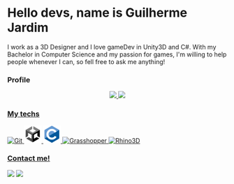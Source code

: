 # Hello devs, name is Guilherme Jardim
I work as a 3D Designer and I love gameDev in Unity3D and C#. With my Bachelor in Computer Science and my passion for games, I'm willing to help people whenever I can, so fell free to ask me anything!
  
### Profile
  
<div align="center">
  <a href="https://github.com/guilhermeluciojardim">
  <img height="160em" src="https://github-readme-stats.vercel.app/api?username=guilhermeluciojardim&show_icons=true&theme=dracula&include_all_commits=true&count_private=true"/>
  <img height="160em" src="https://github-readme-stats.vercel.app/api/top-langs/?username=guilhermeluciojardim&layout=compact&langs_count=7&theme=dracula"/>
</div>
  
### My techs
  <img alt="Git" src="https://cdn.jsdelivr.net/gh/devicons/devicon/icons/git/git-original.svg" width=40 height=40 /> <img alt="Unity" src="https://github.com/devicons/devicon/blob/v2.15.1/icons/unity/unity-original.svg" width=40 height=40 /> <img alt="C" src="https://github.com/devicons/devicon/blob/v2.15.1/icons/c/c-original.svg" width=40 height=40 /> <img alt="Grasshopper" src="https://icon-library.com/images/grasshopper-icon/grasshopper-icon-17.jpg" width=40 height=40 /> <img alt="Rhino3D" src="https://cdn.icon-icons.com/icons2/3053/PNG/512/rhinoceros_macos_bigsur_icon_189781.png" width=40 height=40 />
  
  
### Contact me!
  <a href="mailto:guilhermelucio@gmail.com"><img src="https://img.shields.io/badge/Gmail-D14836?style=for-the-badge&logo=gmail&logoColor=white" target="_blank"></a> <a href="https://www.linkedin.com/in/guilhermeluciojardim" target="_blank"><img src="https://img.shields.io/badge/-LinkedIn-%230077B5?style=for-the-badge&logo=linkedin&logoColor=white" target="_blank"></a>
